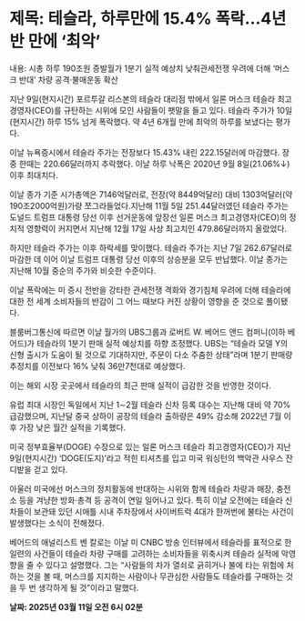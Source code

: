 # **제목: 테슬라, 하루만에 15.4% 폭락…4년반 만에 ‘최악’**

  내용: 시총 하루 190조원 증발월가 1분기 실적 예상치 낮춰관세전쟁 우려에 더해 ‘머스크 반대’ 차량 공격·불매운동 확산

지난 9일(현지시간) 포르투갈 리스본의 테슬라 대리점 밖에서 일론 머스크 테슬라 최고경영자(CEO)를 규탄하는 시위에 모인 사람들이 팻말을 들고 있다. 테슬라 주가가 10일(현지시간) 하루 15% 넘게 폭락했다. 약 4년 6개월 만에 최악의 하루를 보냈다는 평가다.

이날 뉴욕증시에서 테슬라 주가는 전장보다 15.43% 내린 222.15달러에 마감했다. 장 중 한때는 220.66달러까지 추락했다. 이날 하루 낙폭은 2020년 9월 8일(21.06%↓) 이후 최대치다.

이날 종가 기준 시가총액은 7146억달러로, 전장(약 8449억달러) 대비 1303억달러(약 190조2000억원)가량 쪼그라들었다.지난해 11월 5일 251.44달러였던 테슬라 주가는 도널드 트럼프 대통령 당선 이후 선거운동에 앞장선 일론 머스크 최고경영자(CEO)의 정치적 영향력이 커지면서 지난해 12월 17일 사상 최고치인 479.86달러까지 올랐었다.

하지만 테슬라 주가는 이후 하락세를 맞이했다. 테슬라 주가는 지난 7일 262.67달러로 마감한 데 이어 이날 트럼프 대통령 당선 이후의 상승분을 모두 반납했다. 이날 종가는 지난해 10월 중순의 주가와 비슷한 수준이다. 

이날 폭락에는 미 증시 전반을 강타한 관세전쟁 격화와 경기침체 우려에 더해 테슬라에 대한 전 세계 소비자들의 반감이 그 어느 때보다 커진 상황이 영향을 준 것으로 풀이됐다.

블룸버그통신에 따르면 이날 월가의 UBS그룹과 로버트 W. 베어드 앤드 컴퍼니(이하 베어드)가 테슬라의 1분기 판매 실적 예상치를 하향 조정했다. UBS는 “테슬라 모델 Y의 신형 출시가 도움이 될 것으로 기대하지만, 주문이 다소 주춤한 상태”라며 1분기 판매량 추정치를 이전보다 16% 낮춰 36만7천대로 예상했다. 

이는 해외 시장 곳곳에서 테슬라의 최근 판매 실적이 급감한 것을 반영한 것이다.

유럽 최대 시장인 독일에서 지난 1∼2월 테슬라 신차 등록 대수는 지난해 대비 약 70% 급감했으며, 지난달 중국 상하이 공장의 테슬라 출하량은 49% 감소해 2022년 7월 이후 가장 낮은 월간 실적을 기록했다.

미국 정부효율부(DOGE) 수장으로 있는 일론 머스크 테슬라 최고경영자(CEO)가 지난 9일(현지시간) ‘DOGE(도지)’라고 적힌 티셔츠를 입고 미국 워싱턴의 백악관 사우스 잔디밭을 걷고 있다.

아울러 미국에선 머스크의 정치활동에 반대하는 시위와 함께 테슬라 차량과 매장, 충전소 등을 겨냥한 방화·총격 등 공격이 연일 일어나고 있다. 특히 이날 오전에는 테슬라 신차들이 보관돼 있던 시애틀 시내 주차장에서 사이버트럭 4대가 한꺼번에 불타는 사건이 발생했다는 소식이 전해졌다.

베어드의 애널리스트 벤 칼로는 이날 미 CNBC 방송 인터뷰에서 테슬라를 표적으로 한 일련의 사건들이 테슬라 차량 구매를 고려하는 소비자들을 위축시켜 테슬라 실적에 악영향을 줄 수 있다고 설명했다. 그는 “사람들의 차가 열쇠로 긁히거나 불에 타는 위험에 처하는 것을 볼 때, 머스크를 지지하는 사람이나 무관심한 사람들도 테슬라를 구매하는 것을 두 번 생각하게 될 것”이라고 말했다.

  **날짜: 2025년 03월 11일 오전 6시 02분**